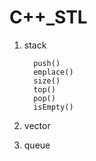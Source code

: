# C++_STL
1. stack

         push() 
         emplace()
         size()
         top()
         pop()
         isEmpty()
     
2. vector
3. queue

